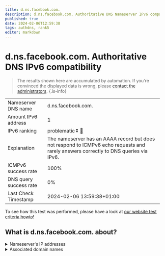 ```yaml
---
title: d.ns.facebook.com.
description: d.ns.facebook.com. Authoritative DNS Nameserver IPv6 compatibility
published: true
date: 2024-02-06T12:59:38
tags: authdns, rank5
editor: markdown
---
```


# d.ns.facebook.com. Authoritative DNS IPv6 compatibility

> The results shown here are accumulated by automation. If you're convinced the displayed data is wrong, please [contact the administrators](/howto/chat). 
{.is-info}




|   |   |
| - | - |
| Nameserver DNS name | d.ns.facebook.com.
| Amount IPv6 address | 1
| IPv6 ranking | problematic :arrow_double_down: [🔗](/howto/ranking) |
| Explanation | The nameserver has an AAAA record but does not respond to ICMPv6 echo requests and rarely answers correctly to DNS queries via IPv6. |
| ICMPv6 success rate | 100%|
| DNS query success rate | 0% |
| Last Check Timestamp | 2024-02-06 13:59:38+01:00 |

To see how this test was performed, please have a look at [our website test criteria howto](/howto/testcriteria/authdns)!


## What is d.ns.facebook.com. about?




<details>
<summary>Nameserver's IP addresses</summary>

2a03:2880:f1fd:c:face:b00c:0:35

</details>



<details>
<summary>Associated domain names</summary>

www.facebook.com

</details>
